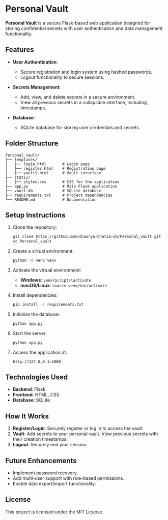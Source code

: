 # Personal Vault

**Personal Vault** is a secure Flask-based web application designed for storing confidential secrets with user authentication and data management functionality.

## Features

- **User Authentication**:
  - Secure registration and login system using hashed passwords.
  - Logout functionality to secure sessions.

- **Secrets Management**:
  - Add, view, and delete secrets in a secure environment.
  - View all previous secrets in a collapsible interface, including timestamps.

- **Database**:
  - SQLite database for storing user credentials and secrets.

## Folder Structure

```
Personal_vault/
├── templates/
│   ├── login.html       # Login page
│   ├── register.html    # Registration page
│   ├── vault1.html      # Vault interface
├── static/
│   ├── styles.css       # CSS for the application
├── app.py               # Main Flask application
├── vault.db             # SQLite database
├── requirements.txt     # Project dependencies
└── README.md            # Documentation
```

## Setup Instructions

1. Clone the repository:
   ```bash
   git clone https://github.com/shaurya-bhatia-sb/Personal_vault.git
   cd Personal_vault
   ```

2. Create a virtual environment:
   ```bash
   python -m venv venv
   ```

3. Activate the virtual environment:
   - **Windows**: `venv\Scripts\activate`
   - **macOS/Linux**: `source venv/bin/activate`

4. Install dependencies:
   ```bash
   pip install -r requirements.txt
   ```

5. Initialize the database:
   ```bash
   python app.py
   ```

6. Start the server:
   ```bash
   python app.py
   ```

7. Access the application at:
   ```
   http://127.0.0.1:5000
   ```

## Technologies Used

- **Backend**: Flask
- **Frontend**: HTML, CSS
- **Database**: SQLite

## How It Works

1. **Register/Login**: Securely register or log in to access the vault.
2. **Vault**: Add secrets to your personal vault. View previous secrets with their creation timestamps.
3. **Logout**: Securely end your session.

## Future Enhancements

- Implement password recovery.
- Add multi-user support with role-based permissions.
- Enable data export/import functionality.

## License

This project is licensed under the MIT License. 



